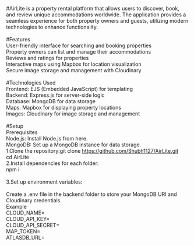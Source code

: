 #AirLite is a property rental platform that allows users to discover, book, and review unique accommodations worldwide. The application provides a seamless experience for both property owners and guests, utilizing modern technologies to enhance functionality.<br>
<br>
#Features<br>
User-friendly interface for searching and booking properties<br>
Property owners can list and manage their accommodations<br>
Reviews and ratings for properties<br>
Interactive maps using Mapbox for location visualization<br>
Secure image storage and management with Cloudinary<br>
<br>
#Technologies Used<br>
Frontend: EJS (Embedded JavaScript) for templating<br>
Backend: Express.js for server-side logic<br>
Database: MongoDB for data storage<br>
Maps: Mapbox for displaying property locations<br>
Images: Cloudinary for image storage and management<br>
<br>
#Setup<br>
Prerequisites<br>
Node.js: Install Node.js from here.<br>
MongoDB: Set up a MongoDB instance for data storage.<br>
1.Clone the repository:git clone https://github.com/Shubh1127/AirLite.git<br>
cd AirLite<br>
2.Install dependencies for each folder:<br>
npm i<br>
<br>
3.Set up environment variables:<br>
<br>
Create a .env file in the backend folder to store your MongoDB URI and Cloudinary credentials.<br>
Example<br>
CLOUD_NAME=<br>
CLOUD_API_KEY=<br>
CLOUD_API_SECRET=<br>
MAP_TOKEN=<br>
ATLASDB_URL=<br>
